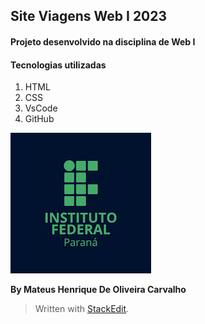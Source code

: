 ## Site Viagens Web I 2023
#### Projeto desenvolvido na disciplina de Web I

#### Tecnologias utilizadas

 1. HTML
 2. CSS
 3. VsCode
 4. GitHub

![Logo do IFPR](https://github.com/prof-fernando-alves/siteviagens_webI_2023/blob/4489faa022cc2e625bb08a4817cd194df95683b7/logoifpr.png)
 
 **By Mateus Henrique De Oliveira Carvalho**

> Written with [StackEdit](https://stackedit.io/).
